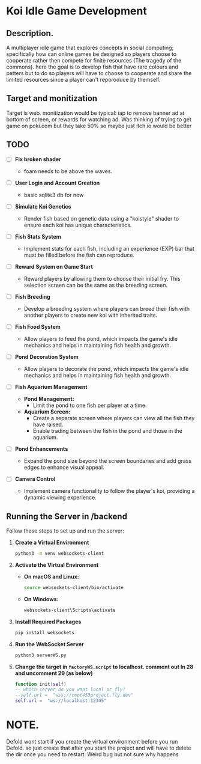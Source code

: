 # Koi Idle Game Development

## Description.
A multiplayer idle game that explores concepts in social computing; specifically how can online games be designed so players choose to cooperate rather then compete for finite resources (The tragedy of the commons). here the goal is to develop fish that have rare colours and patters but to do so players will have to choose to cooperate and share the limited resources since a player can't reporoduce by themself.

## Target and monitization
Target is web. monitization would be typical: iap to remove banner ad at bottom of screen, or rewards for watching ad. Was thinking of trying to get game on poki.com but they take 50% so maybe just itch.io would be better

## TODO

- [ ] **Fix broken shader**
  - foam needs to be above the waves.

- [ ] **User Login and Account Creation**
  - basic sqlite3 db for now

- [ ] **Simulate Koi Genetics**
  - Render fish based on genetic data using a "koistyle" shader to ensure each koi has unique characteristics.

- [ ] **Fish Stats System**
  - Implement stats for each fish, including an experience (EXP) bar that must be filled before the fish can reproduce.

- [ ] **Reward System on Game Start**
  - Reward players by allowing them to choose their initial fry. This selection screen can be the same as the breeding screen.

- [ ] **Fish Breeding**
  - Develop a breeding system where players can breed their fish with another players to create new koi with inherited traits.

- [ ] **Fish Food System**
  - Allow players to feed the pond, which impacts the game's idle mechanics and helps in maintaining fish health and growth.

- [ ] **Pond Decoration System**
  - Allow players to decorate the pond, which impacts the game's idle mechanics and helps in maintaining fish health and growth.

- [ ] **Fish Aquarium Management**
  - **Pond Management:**
    - Limit the pond to one fish per player at a time.
  - **Aquarium Screen:**
    - Create a separate screen where players can view all the fish they have raised.
    - Enable trading between the fish in the pond and those in the aquarium.

- [ ] **Pond Enhancements**
  - Expand the pond size beyond the screen boundaries and add grass edges to enhance visual appeal.

- [ ] **Camera Control**
  - Implement camera functionality to follow the player's koi, providing a dynamic viewing experience.

## Running the Server in /backend

Follow these steps to set up and run the server:

1. **Create a Virtual Environment**

    ```bash
    python3 -m venv websockets-client
    ```

2. **Activate the Virtual Environment**

    - **On macOS and Linux:**
    
        ```bash
        source websockets-client/bin/activate
        ```
    
    - **On Windows:**
    
        ```bash
        websockets-client\Scripts\activate
        ```

3. **Install Required Packages**

    ```bash
    pip install websockets
    ```

4. **Run the WebSocket Server**

    ```bash
    python3 serverWS.py
    ```

5. **Change the target in `factoryWS.script` to localhost. comment out ln 28 and uncomment 29 (as below)**

    ```lua
    function init(self)
	-- which server do you want local or fly?
	--self.url =  "wss://cmpt453project.fly.dev"
	self.url =  "ws://localhost:12345"
    ```

# NOTE. 
Defold wont start if you create the virtual environment before you run Defold. so just create that after you start the project and will have to delete the dir once you need to restart. Weird bug but not sure why happens